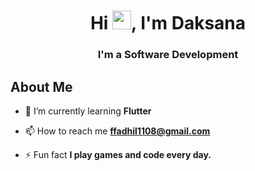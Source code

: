 <h1 align="center">Hi <img src="https://raw.githubusercontent.com/MartinHeinz/MartinHeinz/master/wave.gif" height="30px">, I'm Daksana</h1>
<h3 align="center">I'm a Software Development</h3>


## About Me


- 🌱 I’m currently learning **Flutter**

- 📫 How to reach me **ffadhil1108@gmail.com**

- ⚡ Fun fact **I play games and code every day.**

